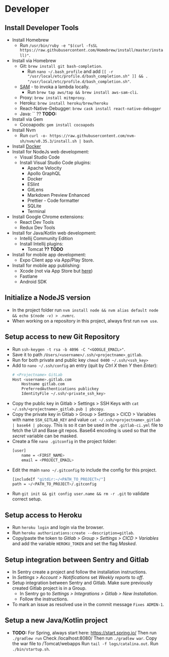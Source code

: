 # Developer

## Install Developer Tools

- Install Homebrew
  - Run `/usr/bin/ruby -e "$(curl -fsSL https://raw.githubusercontent.com/Homebrew/install/master/install)"`.
- Install via Homebrew
  - Git: `brew install git bash-completion`.
    - Run `nano ~/.bash_profile` and add `[[ -r "/usr/local/etc/profile.d/bash_completion.sh" ]] && . "/usr/local/etc/profile.d/bash_completion.sh"`.
  - [SAM](https://docs.aws.amazon.com/serverless-application-model/latest/developerguide/serverless-sam-cli-install-mac.html) - to invoka a lambda locally.
    - Run `brew tap aws/tap && brew install aws-sam-cli`.
  - Proxy: `brew install mitmproxy`.
  - Heroku: `brew install heroku/brew/heroku`
  - React-Native-Debugger: `brew cask install react-native-debugger`
  - Java: `` ?? **TODO:**
- Install via Gem
  - Cocoapods: `gem install cocoapods`
- Install Nvm
  - Run `curl -o- https://raw.githubusercontent.com/nvm-sh/nvm/v0.35.3/install.sh | bash`.
- Install [Docker](https://docs.docker.com/docker-for-mac/install/)
- Install for NodeJs web development:
  - Visual Studio Code
  - Install Visual Studio Code plugins:
    - Apache Velocity
    - Apollo GraphQL
    - Docker
    - ESlint
    - GitLens
    - Markdown Preview Enhanced
    - Prettier - Code formatter
    - SQLite
    - Terminal
- Install Google Chrome extensions:
  - React Dev Tools
  - Redux Dev Tools
- Install for Java/Kotlin web development:
  - Intellij Community Edition
  - Install Intellij plugins:
    - Tomcat **?? TODO**
- Install for mobile app development:
  - Expo Client app via App/Play Store.
- Install for mobile app publishing:
  - Xcode (not via App Store but [here](https://developer.apple.com/download/more/))
  - Fastlane
  - Android SDK

## Initialize a NodeJS version

- In the project folder run `nvm install node && nvm alias default node && echo $(node -v) > .nvmrc`.
- When working on a repository in this project, always first run `nvm use`.

## Setup access to new Git Repository

- Run `ssh-keygen -t rsa -b 4096 -C "<GOOGLE_EMAIL>"`.
- Save it to path `/Users/<username>/.ssh/<projectname>_gitlab`.
- Run for both private and public key `chmod 0400 ~/.ssh/<ssh_key>`
- Add to `nano ~/.ssh/config` an entry (quit by _Ctrl X_ then _Y_ then _Enter_):
  ```bash
  # <Projectname> GitLab
  Host <username>.gitlab.com
      Hostname gitlab.com
      PreferredAuthentications publickey
      IdentityFile ~/.ssh/<private_ssh_key>
  ```
- Copy the public key in Gitlab > Settings > SSH Keys with `cat ~/.ssh/<projectname>_gitlab.pub | pbcopy`.
- Copy the private key in Gitlab > Group > Settings > CICD > Variables with name `SSH_GITLAB_KEY` and value `cat ~/.ssh/<projectname>_gitlab | base64 | pbcopy`. This is so it can be used in the `.gitlab-ci.yml` file to fetch the UI and Base git repos. Base64 encoding is used so that the *secret* variable can be masked.
- Create a file `nano .gitconfig` in the project folder:
  ```bash
  [user]
      name = <FIRST_NAME>
      email = <PROJECT_EMAIL>
  ```
- Edit the main `nano ~/.gitconfig` to include the config for this project.
  ```bash
  [includeIf "gitdir:~/<PATH_TO_PROJECT>/"]
  path = ~/<PATH_TO_PROJECT>/.gitconfig
  ```
- Run `git init && git config user.name && rm -r .git` to validate correct setup.

## Setup access to Heroku

- Run `heroku login` and login via the browser.
- Run `heroku authorizations:create --description=gitlab`.
- Copy/paste the token to *Gitlab > Group > Settings > CICD > Variables* and add the variable `HEROKU_TOKEN` and set the flag _Masked_.

## Setup integration between Sentry and Gitlab

- In Sentry create a project and follow the installation instructions.
- In *Settings > Account > Notifications* set _Weekly reports_ to _off_.
- Setup integration between Sentry and Gitlab. Make sure previously created Gitlab project is in a Group.
  - In Sentry go to *Settings > Integrations > Gitlab > New Installation*.
  - Follow the instructions.
- To mark an issue as resolved use in the commit message `Fixes ADMIN-1`.

## Setup a new Java/Kotlin project

- **TODO:**
  For Spring, always start here: https://start.spring.io/
  Then run `./gradlew run`
  Check /localhost:8080/
  Then run `./gradlew war`.
  Copy the war file to /Tomcat/webapps
  Run `tail -f logs/catalina.out`.
  Run `./bin/startup.sh`.
